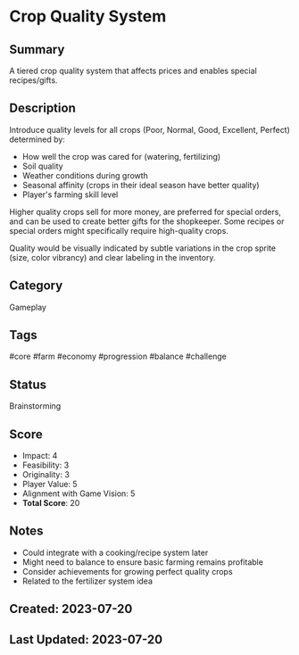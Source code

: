 # Crop Quality System

## Summary
A tiered crop quality system that affects prices and enables special recipes/gifts.

## Description
Introduce quality levels for all crops (Poor, Normal, Good, Excellent, Perfect) determined by:
- How well the crop was cared for (watering, fertilizing)
- Soil quality
- Weather conditions during growth
- Seasonal affinity (crops in their ideal season have better quality)
- Player's farming skill level

Higher quality crops sell for more money, are preferred for special orders, and can be used to create better gifts for the shopkeeper. Some recipes or special orders might specifically require high-quality crops.

Quality would be visually indicated by subtle variations in the crop sprite (size, color vibrancy) and clear labeling in the inventory.

## Category
Gameplay

## Tags
#core #farm #economy #progression #balance #challenge

## Status
Brainstorming

## Score
- Impact: 4
- Feasibility: 3
- Originality: 3
- Player Value: 5
- Alignment with Game Vision: 5
- **Total Score**: 20

## Notes
- Could integrate with a cooking/recipe system later
- Might need to balance to ensure basic farming remains profitable
- Consider achievements for growing perfect quality crops
- Related to the fertilizer system idea

## Created: 2023-07-20
## Last Updated: 2023-07-20 